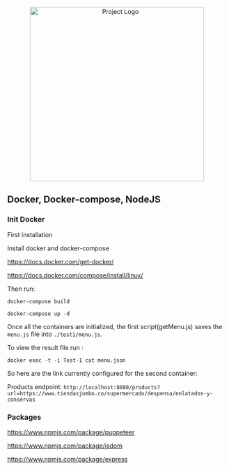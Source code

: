 <p align="center"><a href="https://hub.docker.com/_/node" target="_blank"><img src="https://miro.medium.com/max/860/1*ULZwPAb1f3G5pnnKP7LaxA.png" width="400" alt="Project Logo"></a></p>



## Docker, Docker-compose, NodeJS


### Init Docker
First installation

Install docker and docker-compose

https://docs.docker.com/get-docker/

https://docs.docker.com/compose/install/linux/

Then run:

`docker-compose build`

`docker-compose up -d`


Once all the containers are initialized, the first script(getMenu.js) saves the `menu.js` file into `./test1/menu.js`. 

To view the result file run :

`docker exec -t -i Test-1 cat menu.json`

So here are the link currently configured for the second container:

Products endpoint: `http://localhost:8080/products?url=https://www.tiendasjumbo.co/supermercado/despensa/enlatados-y-conservas`



### Packages

https://www.npmjs.com/package/puppeteer

https://www.npmjs.com/package/jsdom

https://www.npmjs.com/package/express






